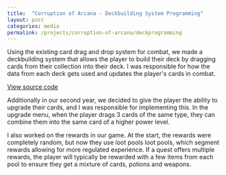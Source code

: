 ```yaml
---
title:  "Corruption of Arcana - Deckbuilding System Programming"
layout: post
categories: media
permalink: /projects/corruption-of-arcana/deckprogramming
---
```


Using the existing card drag and drop system for combat, we made a deckbuilding system that allows the player to build their deck by dragging cards from their collection into their deck. I was responsible for how the data from each deck gets used and updates the player's cards in combat.

[View source code](https://github.com/andrewscott02/Corruption-of-Arcana/tree/main/Assets/Scripts/Combat)


Additionally in our second year, we decided to give the player the ability to upgrade their cards, and I was responsible for implementing this. In the upgrade menu, when the player drags 3 cards of the same type, they can combine them into the same card of a higher power level.

I also worked on the rewards in our game. At the start, the rewards were completely random, but now they use loot pools loot pools, which segment rewards allowing for more regulated experience. If a quest offers multiple rewards, the player will typically be rewarded with a few items from each pool to ensure they get a mixture of cards, potions and weapons.
